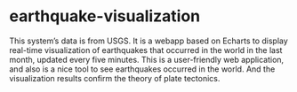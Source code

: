 # earthquake-visualization

This system’s data is from USGS. It is a webapp based on Echarts to display real-time
visualization of earthquakes that occurred in the world in the last month, updated every five minutes.
This is a user-friendly web application, and also is a nice tool to see earthquakes occurred in the
world. And the visualization results confirm the theory of plate tectonics.